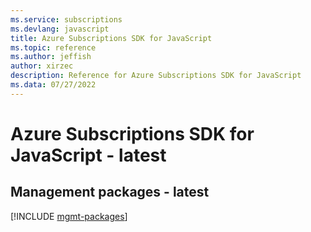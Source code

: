 ```yaml
---
ms.service: subscriptions
ms.devlang: javascript
title: Azure Subscriptions SDK for JavaScript
ms.topic: reference
ms.author: jeffish
author: xirzec
description: Reference for Azure Subscriptions SDK for JavaScript
ms.data: 07/27/2022
---
```

# Azure Subscriptions SDK for JavaScript - latest

## Management packages - latest
[!INCLUDE [mgmt-packages](subscriptions-mgmt-index.md)]
